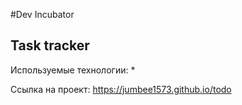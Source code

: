 #Dev Incubator


## Task tracker

Используемые технологии:
* 

Ссылка на проект: https://jumbee1573.github.io/todo
